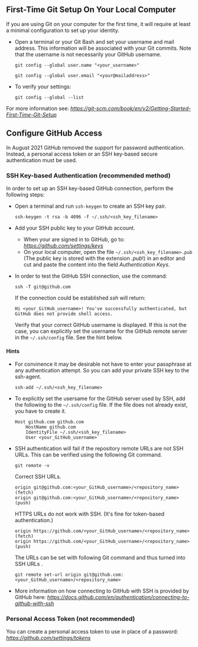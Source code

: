 ## First-Time Git Setup On Your Local Computer

If you are using Git on your computer for the first time, it will require at least a minimal configuration to set up your identity.
  - Open a terminal or your Git Bash and set your username and mail address. This information will be associated with your Git commits. Note that the username is not necessarily your GitHub username.
  
    `git config --global user.name "<your_username>"`
  
    `git config --global user.email "<your@mailaddress>"`

  - To verify your settings:

    `git config --global --list`

For more information see: *https://git-scm.com/book/en/v2/Getting-Started-First-Time-Git-Setup*


## Configure GitHub Access

In August 2021 GitHub removed the support for password authentication. Instead, a personal access token or an SSH key-based secure authentication must be used.
  
### SSH Key-based Authentication (recommended method)

In order to set up an SSH key-based GitHub connection, perform the following steps:

- Open a terminal and run `ssh-keygen` to create an SSH key pair.

  `ssh-keygen -t rsa -b 4096 -f ~/.ssh/<ssh_key_filename>`
    
- Add your SSH public key to your GitHub account. 
     
   - When your are signed in to GitHub, go to: *https://github.com/settings/keys*
   - On your local computer, open the file `~/.ssh/<ssh_key_filename>.pub` (The public key is stored with the extension *.pub*!) in an editor and cut and paste the content into the field *Authentication Keys*.
      
- In order to test the GitHub SSH connection, use the command:
    
  `ssh -T git@github.com`
  
  If the connection could be established *ssh* will return:
  
  `Hi <your_GitHub_username>! You've successfully authenticated, but GitHub does not provide shell access.`
  
  Verify that your correct GitHub username is displayed. If this is not the case, you can explicitly set the username for the GitHub remote server in the `~/.ssh/config` file. See the hint below.
  
#### Hints

- For convinence it may be desirable not have to enter your passphrase at any authentication attempt. So you can add your private SSH key to the ssh-agent.
  
  `ssh-add ~/.ssh/<ssh_key_filename>`

- To explicitly set the usersame for the GitHub server used by SSH, add the following to the `~/.ssh/config` file. If the file does not already exist, you have to create it. 
    ``` 
    Host github.com github.com
        HostName github.com
        IdentityFile ~/.ssh/<ssh_key_filename>
        User <your_GitHub_username>`
    ``` 
   
 - SSH authentication will fail if the repository remote URLs are not SSH URLs. This can be verified using the following Git command.

   `git remote -v`
   
   Correct SSH URLs.
   ```
   origin git@github.com:<your_GitHub_username>/<repository_name> (fetch)
   origin git@github.com:<your_GitHub_username>/<repository_name> (push)
   ```

   HTTPS URLs do not work with SSH. (It's fine for token-based authentication.)
   ```
   origin https://github.com/<your_GitHub_username>/<repository_name> (fetch)
   origin https://github.com/<your_GitHub_username>/<repository_name> (push)
   ```
      
   The URLs can be set with following Git command and thus turned into SSH URLs .
     
   `git remote set-url origin git@github.com:<your_GitHub_username>/<repository_name>`
      
- More information on how connecting to GitHub with SSH is provided by GitHub here: *https://docs.github.com/en/authentication/connecting-to-github-with-ssh*

### Personal Access Token (not recommended)

  You can create a personal access token to use in place of a password: *https://github.com/settings/tokens*
